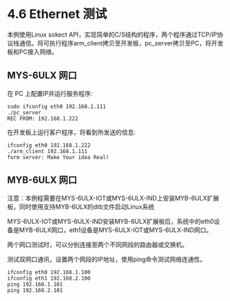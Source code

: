 # 4.6 Ethernet 测试

本例使用Linux sokect API，实现简单的C/S结构的程序，两个程序通过TCP/IP协议栈通信。将可执行程序arm_client拷贝至开发板，pc_server拷贝至PC，将开发板和PC接入网络。

## MYS-6ULX 网口

在 PC 上配置IP并运行服务程序:

```
sudo ifconfig eth0 192.168.1.111
./pc_server
REC FROM: 192.168.1.222
```

在开发板上运行客户程序，将看到所发送的信息:

```
ifconfig eth0 192.168.1.222
./arm_client 192.168.1.111
form server: Make Your idea Real!
```

## MYB-6ULX 网口

注意：本例程需要在MYS-6ULX-IOT或MYS-6ULX-IND上安装MYB-6ULX扩展板，同时使用支持MYB-6ULX的dtb文件启动Linux系统

MYS-6ULX-IOT或MYS-6ULX-IND安装MYB-6ULX扩展板后，系统中的eth0设备是MYB-6ULX网口，eth1设备是MYS-6ULX-IOT或MYS-6ULX-IND网口。

两个网口测试时，可以分别连接至两个不同网段的路由器或交换机。

测试双网口通讯，设置两个网段的IP地址，使用ping命令测试网络连通性。
```
ifconfig eth0 192.168.1.100
ifconfig eth1 192.168.2.100
ping 192.168.1.101
ping 192.168.2.101
```
